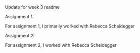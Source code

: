 Update for week 3 readme

Assignment 1:

For assignment 1, I primarily worked with Rebecca Scheidegger


Assignment 2:

For assignment 2, I worked with Rebecca Scheidegger
